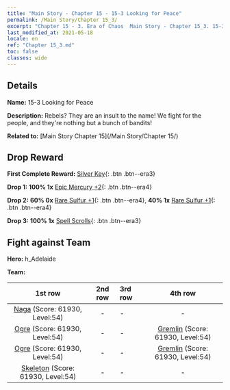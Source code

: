 ```yaml
---
title: "Main Story - Chapter 15 - 15-3 Looking for Peace"
permalink: /Main Story/Chapter 15_3/
excerpt: "Chapter 15 - 3. Era of Chaos  Main Story - Chapter 15_3. 15-3 Looking for Peace"
last_modified_at: 2021-05-18
locale: en
ref: "Chapter 15_3.md"
toc: false
classes: wide
---
```


## Details

 **Name:** 15-3 Looking for Peace

 **Description:** Rebels? They are an insult to the name! We fight for the people, and they're nothing but a bunch of bandits!

 **Related to:** [Main Story Chapter 15](/Main Story/Chapter 15/)

## Drop Reward

 **First Complete Reward:** [Silver Key](/Items/con_693/){: .btn .btn--era3}

 **Drop 1:** **100% 1x** [Epic Mercury +2](/Items/mat_49/){: .btn .btn--era4}

 **Drop 2:** **60% 0x** [Rare Sulfur +1](/Items/mat_43/){: .btn .btn--era4}, **40% 1x** [Rare Sulfur +1](/Items/mat_43/){: .btn .btn--era4}

 **Drop 3:** **100% 1x** [Spell Scrolls](/Items/con_694/){: .btn .btn--era3}


## Fight against Team
 **Hero:** h_Adelaide

 **Team:**


  | 1st row | 2nd row | 3rd row | 4th row |
  |:----:|:----:|:----|:----:|
  | [Naga](/units/Naga/) (Score: 61930, Level:54)  | - | - | - |
  | [Ogre](/units/Ogre/) (Score: 61930, Level:54)  | - | - | [Gremlin](/units/Gremlin/) (Score: 61930, Level:54)  |
  | [Ogre](/units/Ogre/) (Score: 61930, Level:54)  | - | - | [Gremlin](/units/Gremlin/) (Score: 61930, Level:54)  |
  | [Skeleton](/units/Skeleton/) (Score: 61930, Level:54)  | - | - | - |


